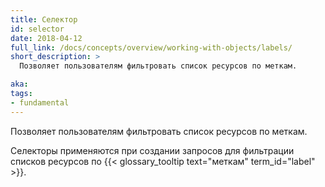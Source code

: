 ```yaml
---
title: Селектор
id: selector
date: 2018-04-12
full_link: /docs/concepts/overview/working-with-objects/labels/
short_description: >
  Позволяет пользователям фильтровать список ресурсов по меткам.

aka:
tags:
- fundamental
---
```

 Позволяет пользователям фильтровать список ресурсов по меткам.

<!--more-->

Селекторы применяются при создании запросов для фильтрации списков ресурсов по {{< glossary_tooltip text="меткам" term_id="label" >}}.

